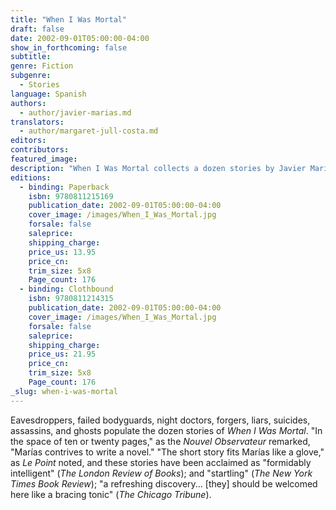 ```yaml
---
title: "When I Was Mortal"
draft: false
date: 2002-09-01T05:00:00-04:00
show_in_forthcoming: false
subtitle:
genre: Fiction
subgenre:
  - Stories
language: Spanish
authors:
  - author/javier-marias.md
translators:
  - author/margaret-jull-costa.md
editors:
contributors:
featured_image:
description: "When I Was Mortal collects a dozen stories by Javier Marías––_the most subtle and gifted writer in contemporary Spanish Literature_ (The Boston Sunday Globe). "
editions:
  - binding: Paperback
    isbn: 9780811215169
    publication_date: 2002-09-01T05:00:00-04:00
    cover_image: /images/When_I_Was_Mortal.jpg
    forsale: false
    saleprice:
    shipping_charge:
    price_us: 13.95
    price_cn:
    trim_size: 5x8
    Page_count: 176
  - binding: Clothbound
    isbn: 9780811214315
    publication_date: 2002-09-01T05:00:00-04:00
    cover_image: /images/When_I_Was_Mortal.jpg
    forsale: false
    saleprice:
    shipping_charge:
    price_us: 21.95
    price_cn:
    trim_size: 5x8
    Page_count: 176
_slug: when-i-was-mortal
---
```


Eavesdroppers, failed bodyguards, night doctors, forgers, liars, suicides, assassins, and ghosts populate the dozen stories of _When I Was Mortal_. "In the space of ten or twenty pages," as the _Nouvel Observateur_ remarked, "Marías contrives to write a novel." "The short story fits Marías like a glove," as _Le Point_ noted, and these stories have been acclaimed as "formidably intelligent" (_The London Review of Books_); and "startling" (_The New York Times Book Review_); "a refreshing discovery... [they] should be welcomed here like a bracing tonic" (_The Chicago Tribune_).

